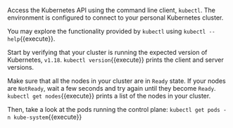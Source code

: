 Access the Kubernetes API using the command line client, `kubectl`. The environment is configured to connect to your personal Kubernetes cluster.

You may explore the functionality provided by `kubectl` using `kubectl --help`{{execute}}.

Start by verifying that your cluster is running the expected version of Kubernetes, `v1.18`. `kubectl version`{{execute}} prints the client and server versions.

Make sure that all the nodes in your cluster are in `Ready` state. If your nodes are `NotReady`, wait a few seconds and try again until they become `Ready`. `kubectl get nodes`{{execute}} prints a list of the nodes in your cluster.

Then, take a look at the pods running the control plane:
`kubectl get pods -n kube-system`{{execute}}
